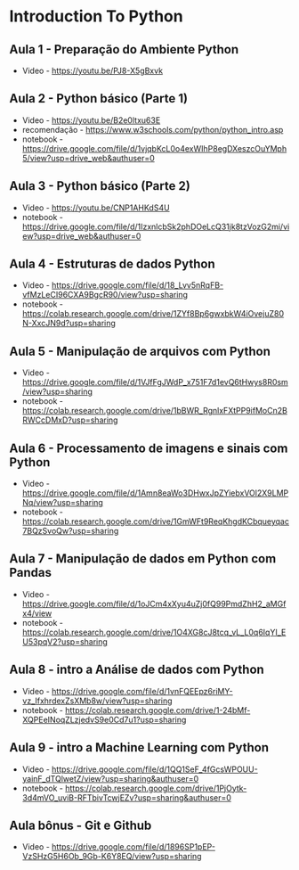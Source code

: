 # Introduction To Python

## Aula 1 - Preparação do Ambiente Python
- Video - https://youtu.be/PJ8-X5gBxvk

## Aula 2 - Python básico (Parte 1)
- Video - https://youtu.be/B2e0ltxu63E
- recomendação - https://www.w3schools.com/python/python_intro.asp
- notebook - https://drive.google.com/file/d/1vjqbKcL0o4exWIhP8egDXeszcOuYMph5/view?usp=drive_web&authuser=0

## Aula 3 - Python básico (Parte 2)
- Video - https://youtu.be/CNP1AHKdS4U
- notebook - https://drive.google.com/file/d/1IzxnlcbSk2phDOeLcQ31jk8tzVozG2mi/view?usp=drive_web&authuser=0

## Aula 4 - Estruturas de dados Python
- Video - https://drive.google.com/file/d/18_Lvv5nRqFB-vfMzLeCI96CXA9BgcR90/view?usp=sharing
- notebook - https://colab.research.google.com/drive/1ZYf8Bp6gwxbkW4iOvejuZ80N-XxcJN9d?usp=sharing

## Aula 5 - Manipulação de arquivos com Python
- Video - https://drive.google.com/file/d/1VJfFgJWdP_x751F7d1evQ6tHwys8R0sm/view?usp=sharing
- notebook - https://colab.research.google.com/drive/1bBWR_RgnlxFXtPP9ifMoCn2BRWCcDMxD?usp=sharing

## Aula 6 - Processamento de imagens e sinais com Python
- Video - https://drive.google.com/file/d/1Amn8eaWo3DHwxJpZYiebxVOl2X9LMPNq/view?usp=sharing
- notebook - https://colab.research.google.com/drive/1GmWFt9ReqKhgdKCbqueyqac7BQzSvoQw?usp=sharing

## Aula 7 - Manipulação de dados em Python com Pandas
- Video - https://drive.google.com/file/d/1oJCm4xXyu4uZj0fQ99PmdZhH2_aMGfx4/view
- notebook - https://colab.research.google.com/drive/1O4XG8cJ8tcq_vL_L0q6IqYI_EU53pqV2?usp=sharing

## Aula 8 - intro a Análise de dados com Python
- Video - https://drive.google.com/file/d/1vnFQEEpz6riMY-vz_IfxhrdexZsXMb8w/view?usp=sharing
- notebook - https://colab.research.google.com/drive/1-24bMf-XQPEeINoqZLzjedvS9e0Cd7u1?usp=sharing

## Aula 9 - intro a Machine Learning com Python
- Video - https://drive.google.com/file/d/1QQ1SeF_4fGcsWPOUU-yainF_dTQlwetZ/view?usp=sharing&authuser=0
- notebook - https://colab.research.google.com/drive/1PjOytk-3d4mVO_uviB-RFTbivTcwjEZv?usp=sharing&authuser=0

## Aula bônus - Git e Github
- Video - https://drive.google.com/file/d/1896SP1pEP-VzSHzG5H6Ob_9Gb-K6Y8EQ/view?usp=sharing
